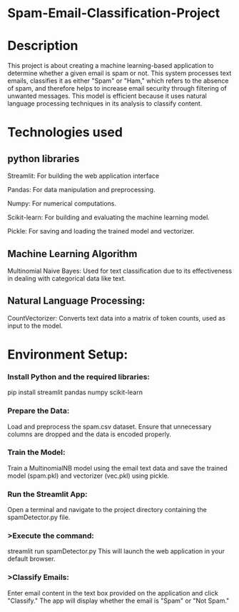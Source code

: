 # Spam-Email-Classification-Project
<h1>Description</h1>
<p>This project is about creating a machine learning-based application to determine whether a given email is spam or not. This system processes text emails, classifies it as either "Spam" or "Ham," which refers to the absence of spam, and therefore helps to increase email security through filtering of unwanted messages. This model is efficient because it uses natural language processing techniques in its analysis to classify content.</p>
<h1>Technologies used</h1>
<h2>python libraries</h2>
<p>Streamlit: For building the web application interface</p>
<p>Pandas: For data manipulation and preprocessing.</p>
<p>Numpy: For numerical computations.</p>
<p>Scikit-learn: For building and evaluating the machine learning model.</p>
<p>Pickle: For saving and loading the trained model and vectorizer.</p>
<h2>Machine Learning Algorithm</h2>
<p>Multinomial Naive Bayes: Used for text classification due to its effectiveness in dealing with categorical data like text.</p>
<h2>Natural Language Processing:</h2>
<p>CountVectorizer: Converts text data into a matrix of token counts, used as input to the model.</p>
<h1>Environment Setup:</h1>
<h3>Install Python and the required libraries:</h3>
<p>pip install streamlit pandas numpy scikit-learn</p>
<h3>Prepare the Data:</h3>
<p>Load and preprocess the spam.csv dataset. Ensure that unnecessary columns are dropped and the data is encoded properly.</p>
<h3>Train the Model:</h3>
<p>Train a MultinomialNB model using the email text data and save the trained model (spam.pkl) and vectorizer (vec.pkl) using pickle.</p>
<h3>Run the Streamlit App:</h3>
<p>Open a terminal and navigate to the project directory containing the spamDetector.py file.</p>
<h3>>Execute the command:</h3>
<p>streamlit run spamDetector.py
This will launch the web application in your default browser.</p>
<h3>>Classify Emails:</h3>
<p>Enter email content in the text box provided on the application and click "Classify." The app will display whether the email is "Spam" or "Not Spam."</p>
